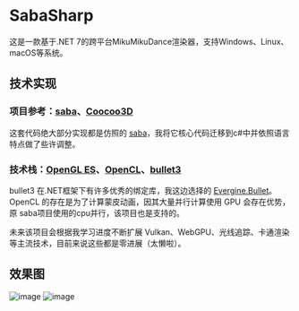 # SabaSharp
这是一款基于.NET 7的跨平台MikuMikuDance渲染器，支持Windows、Linux、macOS等系统。

## 技术实现
### 项目参考：[saba](https://github.com/benikabocha/saba)、[Coocoo3D](https://github.com/sselecirPyM/Coocoo3D)
这套代码绝大部分实现都是仿照的 [saba](https://github.com/benikabocha/saba)，我将它核心代码迁移到c#中并依照语言特点做了些许调整。

### 技术栈：[OpenGL ES](https://github.com/dotnet/Silk.NET)、[OpenCL](https://github.com/dotnet/Silk.NET)、[bullet3](https://github.com/bulletphysics/bullet3)
bullet3 在.NET框架下有许多优秀的绑定库，我这边选择的 [Evergine.Bullet](https://evergine.com/)。<br>
OpenCL 的存在是为了计算蒙皮动画，因其大量并行计算使用 GPU 会存在优势，原 saba项目使用的cpu并行，该项目也是支持的。<br>

未来该项目会根据我学习进度不断扩展 Vulkan、WebGPU、光线追踪、卡通渲染等主流技术，目前来说这些都是零进展（太懒啦）。

## 效果图
![image](https://github.com/qian-o/SabaSharp/assets/84434846/01df2a13-9ff6-4dd7-8e26-ee855c7b9e32)
![image](https://github.com/qian-o/SabaSharp/assets/84434846/131bdb3b-07af-4792-97e8-99d848e96d5a)
